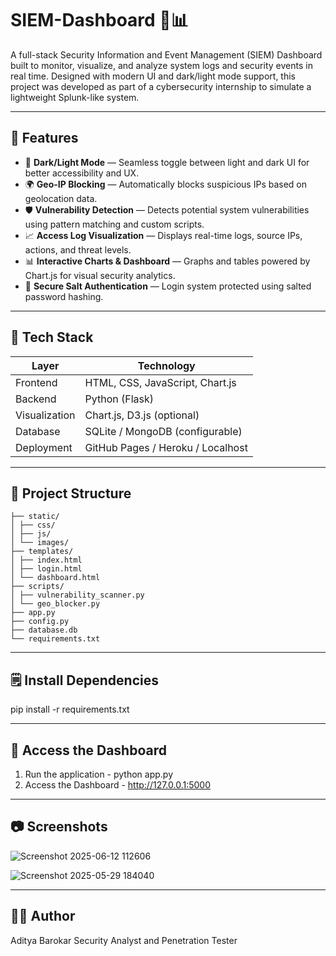 # SIEM-Dashboard 🔐📊

A full-stack Security Information and Event Management (SIEM) Dashboard built to monitor, visualize, and analyze system logs and security events in real time. Designed with modern UI and dark/light mode support, this project was developed as part of a cybersecurity internship to simulate a lightweight Splunk-like system.

---

## 🔧 Features

- 🌙 **Dark/Light Mode** — Seamless toggle between light and dark UI for better accessibility and UX.  
- 🌍 **Geo-IP Blocking** — Automatically blocks suspicious IPs based on geolocation data.  
- 🛡️ **Vulnerability Detection** — Detects potential system vulnerabilities using pattern matching and custom scripts.  
- 📈 **Access Log Visualization** — Displays real-time logs, source IPs, actions, and threat levels.  
- 📊 **Interactive Charts & Dashboard** — Graphs and tables powered by Chart.js for visual security analytics.  
- 🔐 **Secure Salt Authentication** — Login system protected using salted password hashing.

---

## 🧰 Tech Stack

| Layer           | Technology                      |
|----------------|----------------------------------|
| Frontend       | HTML, CSS, JavaScript, Chart.js  |
| Backend        | Python (Flask)                   |
| Visualization  | Chart.js, D3.js (optional)       |
| Database       | SQLite / MongoDB (configurable)  |
| Deployment     | GitHub Pages / Heroku / Localhost|

---

## 📂 Project Structure
```plaintext
├── static/ 
│ ├── css/ 
│ ├── js/ 
│ └── images/ 
├── templates/ 
│ ├── index.html 
│ ├── login.html 
│ └── dashboard.html 
├── scripts/ 
│ ├── vulnerability_scanner.py 
│ └── geo_blocker.py 
├── app.py 
├── config.py 
├── database.db 
└── requirements.txt 
```

---

## 🗒️ Install Dependencies

pip install -r requirements.txt

---

## 📄 Access the Dashboard

1. Run the application - python app.py 
2. Access the Dashboard - http://127.0.0.1:5000

---

## 📷 Screenshots

![Screenshot 2025-06-12 112606](https://github.com/user-attachments/assets/0417c267-7f74-47a2-931c-c77d75bdca02)

![Screenshot 2025-05-29 184040](https://github.com/user-attachments/assets/09bd2fed-6299-4a59-9a4a-acdac80ee22e)

---

## 🙋‍♂️ Author
Aditya Barokar
Security Analyst and Penetration Tester
